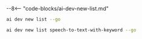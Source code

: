 --8<-- "code-blocks/ai-dev-new-list.md"

```bash title="List only Go samples"
ai dev new list --go
```

```bash title="Filter the list by name"
ai dev new list speech-to-text-with-keyword --go
```